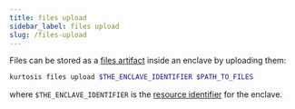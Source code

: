 ```yaml
---
title: files upload
sidebar_label: files upload
slug: /files-upload
---
```


Files can be stored as a [files artifact][files-artifacts] inside an enclave by uploading them:

```bash
kurtosis files upload $THE_ENCLAVE_IDENTIFIER $PATH_TO_FILES
```

where `$THE_ENCLAVE_IDENTIFIER` is the [resource identifier][resource-identifier] for the enclave.

<!-------------------- ONLY LINKS BELOW THIS POINT ----------------------->
[files-artifacts]: ../concepts-reference/files-artifacts.md
[resource-identifier]: ../concepts-reference/resource-identifier.md
